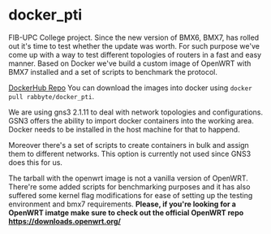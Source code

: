 # docker_pti

FIB-UPC College project. 
Since the new version of BMX6, BMX7, has rolled out it's time to test whether the update was worth.
For such purpose we've come up with a way to test different topologies of routers in a fast and easy manner. 
Based on Docker we've build a custom image of OpenWRT with BMX7 installed and a set of scripts to benchmark the protocol.

[DockerHub Repo](https://hub.docker.com/r/rabbyte/docker_pti/) You can download the images into docker using `docker pull rabbyte/docker_pti`.

We are using gns3 2.1.11 to deal with network topologies and configurations. GSN3 offers the ability to import docker containers into the working area. Docker needs to be installed in the host machine for that to happend.

Moreover there's a set of scripts to create containers in bulk and assign them to different networks. This option is currently not used since GNS3 does this for us.

The tarball with the openwrt image is not a vanilla version of OpenWRT. There're some added scripts for benchmarking purposes and it has also suffered some kernel flag modifications for ease of setting up the testing environment and bmx7 requirements. 
**Please, if you're looking for a OpenWRT imatge make sure to check out the official OpenWRT repo https://downloads.openwrt.org/**
